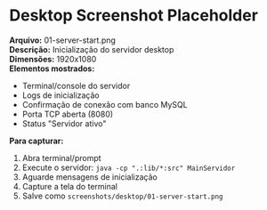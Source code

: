 # Desktop Screenshot Placeholder

**Arquivo:** 01-server-start.png  
**Descrição:** Inicialização do servidor desktop  
**Dimensões:** 1920x1080  
**Elementos mostrados:**
- Terminal/console do servidor
- Logs de inicialização
- Confirmação de conexão com banco MySQL
- Porta TCP aberta (8080)
- Status "Servidor ativo"

**Para capturar:**
1. Abra terminal/prompt
2. Execute o servidor: `java -cp ".:lib/*:src" MainServidor`
3. Aguarde mensagens de inicialização
4. Capture a tela do terminal
5. Salve como `screenshots/desktop/01-server-start.png`